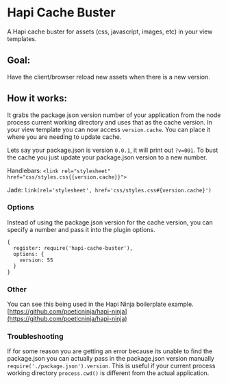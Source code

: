Hapi Cache Buster
=================

A Hapi cache buster for assets (css, javascript, images, etc) in your view templates.

## Goal:
Have the client/browser reload new assets when there is a new version.

## How it works:
It grabs the package.json version number of your application from the node process current working directory and uses that as the cache version. In your view template you can now access `version.cache`. You can place it where you are needing to update cache.

Lets say your package.json is version `0.0.1`, it will print out `?v=001`. To bust the cache you just update your package.json version to a new number.


Handlebars:
`<link rel="stylesheet" href="css/styles.css{{version.cache}}">`

Jade:
`link(rel='stylesheet', href='css/styles.css#{version.cache}')`

### Options
Instead of using the package.json version for the cache version, you can specify a number and pass it into the plugin options.

```
{
  register: require('hapi-cache-buster'),
  options: {
    version: 55
  }
}
```


### Other
You can see this being used in the Hapi Ninja boilerplate example. [https://github.com/poeticninja/hapi-ninja](https://github.com/poeticninja/hapi-ninja)

### Troubleshooting
If for some reason you are getting an error because its unable to find the package.json you can actually pass in the package.json version manually `require('./package.json').version`. This is useful if your current process working directory `process.cwd()` is different from the actual application.
